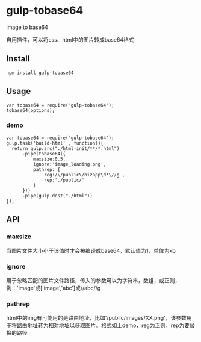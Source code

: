 # gulp-tobase64
image to base64

自用插件，可以将css、html中的图片转成base64格式

## Install

    npm install gulp-tobase64

## Usage

    var tobase64 = require("gulp-tobase64");
    tobase64(options);

### demo

    var tobase64 = require("gulp-tobase64");
    gulp.task('build-html' , function(){
      return gulp.src("./html-init/**/*.html")
          .pipe(tobase64({
              maxsize:0.5,        
              ignore:'image_loading.png',
              pathrep: {
                  reg:/\/public\/bizapp\d*\//g ,
                  rep:'./public/'
              }
          }))
          .pipe(gulp.dest("./html"))
    });

## API

### maxsize

当图片文件大小小于该值时才会被编译成base64，默认值为1，单位为kb

### ignore

用于忽略匹配的图片文件路径，传入的参数可以为字符串，数组，或正则，例：'image'或['image','abc']或/\/abc\//g

### pathrep

html中的img有可能用的是路由地址，比如'/public/images/XX.png'，该参数用于将路由地址转为相对地址以获取图片。格式如上demo，reg为正则，rep为要替换的路径
